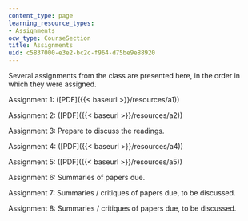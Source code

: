 ```yaml
---
content_type: page
learning_resource_types:
- Assignments
ocw_type: CourseSection
title: Assignments
uid: c5837000-e3e2-bc2c-f964-d75be9e88920
---
```


Several assignments from the class are presented here, in the order in which they were assigned.

Assignment 1: ([PDF]({{< baseurl >}}/resources/a1))

Assignment 2: ([PDF]({{< baseurl >}}/resources/a2))

Assignment 3: Prepare to discuss the readings.

Assignment 4: ([PDF]({{< baseurl >}}/resources/a4))

Assignment 5: ([PDF]({{< baseurl >}}/resources/a5))

Assignment 6: Summaries of papers due.

Assignment 7: Summaries / critiques of papers due, to be discussed.

Assignment 8: Summaries / critiques of papers due, to be discussed.